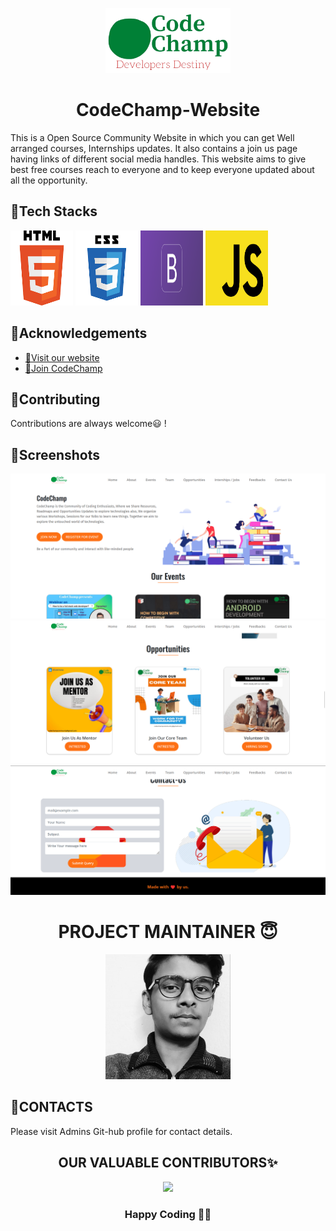 <p align="center">
  <img src="./images/logo.png" alt="Sublime's custom image" width="200px"/>
</p>



<h1 align="center"> CodeChamp-Website </h1>

This is a Open Source Community Website in which you can get Well arranged courses, Internships updates. It also contains a join us page having links of different social media handles. This website aims to give best free courses reach to everyone and to keep everyone updated about all the opportunity.

## 📍Tech Stacks

<img src="./images/Html image.png" alt="Sublime's custom image" width="100px" height="120px"/>  <img src="./images/Css image.png" alt="Sublime's custom image" width="100px" height="120px"/>  <img src="./images/bootstrap.png" alt="Sublime's custom image" width="100px" height="120px"/>  <img src="./images/javascript.png" alt="Sublime's custom image" width="100px" height="120px"/>


## 📍Acknowledgements

 - [📌Visit our website](https://codechamp.tech/)
 - [📌Join CodeChamp](https://discord.com/invite/Pp5xg74nKH)


## 📍Contributing

Contributions are always welcome😃 !

## 📍Screenshots

<img src="./images/Home page.png" alt="Sublime's custom image" />

<img src="./images/opportunities page.png" alt="Sublime's custom image" />

<img src="./images/Contact us page.png" alt="Sublime's custom image"/>

<h1 align="center"> PROJECT MAINTAINER 😇</h1>
<p align="center">
  <img src="./images/ashish bw.jpeg" alt="Sublime's custom image" width="200px"/>
</p>

## 📍CONTACTS

Please visit Admins Git-hub profile for contact details.

<h2 align=center> OUR VALUABLE CONTRIBUTORS✨ </h2>
<p align="center">
  
	
<a href="https://github.com/SauravMukherjee44/CodeChamp-s-Website/graphs/contributors">
  <img src="https://contrib.rocks/image?repo=DeveloperAshish8/CodeChamp-s-Website" />
</a>

<h3 align=center>Happy Coding 👨‍💻 </h3>





